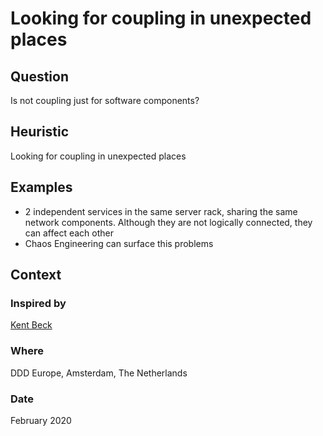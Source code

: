 # Looking for coupling in unexpected places

## Question
Is not coupling just for software components?

## Heuristic
Looking for coupling in unexpected places

## Examples
- 2 independent services in the same server rack, sharing the same network components. Although they are not logically connected, they can affect each other
- Chaos Engineering can surface this problems

## Context
### Inspired by
[Kent Beck](https://twitter.com/KentBeck)

### Where
DDD Europe, Amsterdam, The Netherlands

### Date
February 2020